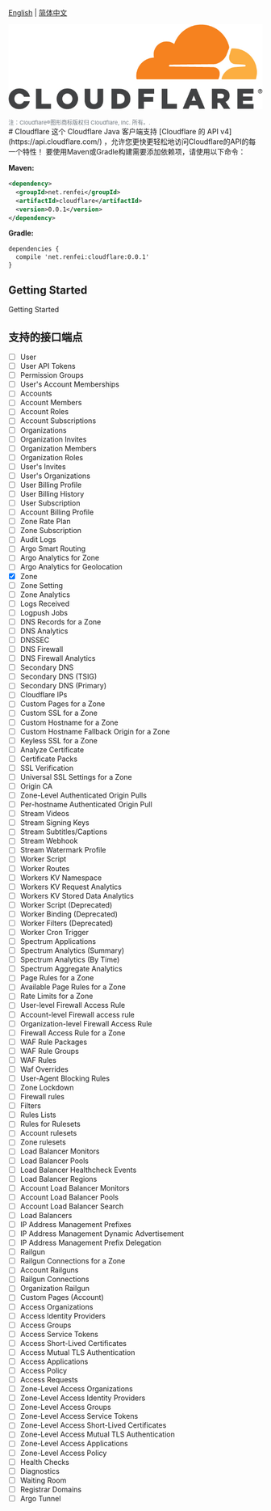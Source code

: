 [English](./README.md) | [简体中文](./README_ZH.md)

![Cloudflare](./document/image/cf-logo.jpg)
<div style="font-size: 11px;color: #6c757d!important;font-weight: 400;">注：Cloudflare®图形商标版权归 Cloudflare, Inc. 所有。.</div>
# Cloudflare
这个 Cloudflare Java 客户端支持 [Cloudflare 的 API v4](https://api.cloudflare.com/) ，允许您更快更轻松地访问Cloudflare的API的每一个特性！ 
要使用Maven或Gradle构建需要添加依赖项，请使用以下命令：

**Maven:**
```xml
<dependency>
  <groupId>net.renfei</groupId>
  <artifactId>cloudflare</artifactId>
  <version>0.0.1</version>
</dependency>
```

**Gradle:**
```
dependencies {
  compile 'net.renfei:cloudflare:0.0.1'
}
```

## Getting Started
Getting Started

## 支持的接口端点
- [ ] User
- [ ] User API Tokens
- [ ] Permission Groups
- [ ] User's Account Memberships
- [ ] Accounts
- [ ] Account Members
- [ ] Account Roles
- [ ] Account Subscriptions
- [ ] Organizations
- [ ] Organization Invites
- [ ] Organization Members
- [ ] Organization Roles
- [ ] User's Invites
- [ ] User's Organizations
- [ ] User Billing Profile
- [ ] User Billing History
- [ ] User Subscription
- [ ] Account Billing Profile
- [ ] Zone Rate Plan
- [ ] Zone Subscription
- [ ] Audit Logs
- [ ] Argo Smart Routing
- [ ] Argo Analytics for Zone
- [ ] Argo Analytics for Geolocation
- [x] Zone
- [ ] Zone Setting
- [ ] Zone Analytics
- [ ] Logs Received
- [ ] Logpush Jobs
- [ ] DNS Records for a Zone
- [ ] DNS Analytics
- [ ] DNSSEC
- [ ] DNS Firewall
- [ ] DNS Firewall Analytics
- [ ] Secondary DNS
- [ ] Secondary DNS (TSIG)
- [ ] Secondary DNS (Primary)
- [ ] Cloudflare IPs
- [ ] Custom Pages for a Zone
- [ ] Custom SSL for a Zone
- [ ] Custom Hostname for a Zone
- [ ] Custom Hostname Fallback Origin for a Zone
- [ ] Keyless SSL for a Zone
- [ ] Analyze Certificate
- [ ] Certificate Packs
- [ ] SSL Verification
- [ ] Universal SSL Settings for a Zone
- [ ] Origin CA
- [ ] Zone-Level Authenticated Origin Pulls
- [ ] Per-hostname Authenticated Origin Pull
- [ ] Stream Videos
- [ ] Stream Signing Keys
- [ ] Stream Subtitles/Captions
- [ ] Stream Webhook
- [ ] Stream Watermark Profile
- [ ] Worker Script
- [ ] Worker Routes
- [ ] Workers KV Namespace
- [ ] Workers KV Request Analytics
- [ ] Workers KV Stored Data Analytics
- [ ] Worker Script (Deprecated)
- [ ] Worker Binding (Deprecated)
- [ ] Worker Filters (Deprecated)
- [ ] Worker Cron Trigger
- [ ] Spectrum Applications
- [ ] Spectrum Analytics (Summary)
- [ ] Spectrum Analytics (By Time)
- [ ] Spectrum Aggregate Analytics
- [ ] Page Rules for a Zone
- [ ] Available Page Rules for a Zone
- [ ] Rate Limits for a Zone
- [ ] User-level Firewall Access Rule
- [ ] Account-level Firewall access rule
- [ ] Organization-level Firewall Access Rule
- [ ] Firewall Access Rule for a Zone
- [ ] WAF Rule Packages
- [ ] WAF Rule Groups
- [ ] WAF Rules
- [ ] Waf Overrides
- [ ] User-Agent Blocking Rules
- [ ] Zone Lockdown
- [ ] Firewall rules
- [ ] Filters
- [ ] Rules Lists
- [ ] Rules for Rulesets
- [ ] Account rulesets
- [ ] Zone rulesets
- [ ] Load Balancer Monitors
- [ ] Load Balancer Pools
- [ ] Load Balancer Healthcheck Events
- [ ] Load Balancer Regions
- [ ] Account Load Balancer Monitors
- [ ] Account Load Balancer Pools
- [ ] Account Load Balancer Search
- [ ] Load Balancers
- [ ] IP Address Management Prefixes
- [ ] IP Address Management Dynamic Advertisement
- [ ] IP Address Management Prefix Delegation
- [ ] Railgun
- [ ] Railgun Connections for a Zone
- [ ] Account Railguns
- [ ] Railgun Connections
- [ ] Organization Railgun
- [ ] Custom Pages (Account)
- [ ] Access Organizations
- [ ] Access Identity Providers
- [ ] Access Groups
- [ ] Access Service Tokens
- [ ] Access Short-Lived Certificates
- [ ] Access Mutual TLS Authentication
- [ ] Access Applications
- [ ] Access Policy
- [ ] Access Requests
- [ ] Zone-Level Access Organizations
- [ ] Zone-Level Access Identity Providers
- [ ] Zone-Level Access Groups
- [ ] Zone-Level Access Service Tokens
- [ ] Zone-Level Access Short-Lived Certificates
- [ ] Zone-Level Access Mutual TLS Authentication
- [ ] Zone-Level Access Applications
- [ ] Zone-Level Access Policy
- [ ] Health Checks
- [ ] Diagnostics
- [ ] Waiting Room
- [ ] Registrar Domains
- [ ] Argo Tunnel
